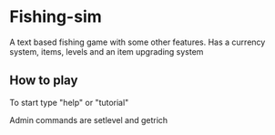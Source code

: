 # Fishing-sim
A text based fishing game with some other features. Has a currency system, items, levels and an item upgrading system

## How to play

To start type "help" or "tutorial"

Admin commands are setlevel and getrich

